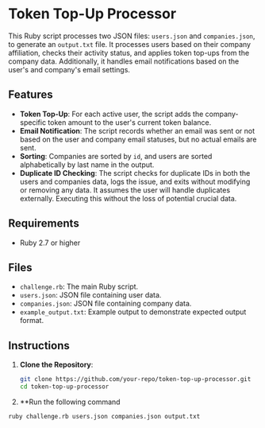 # Token Top-Up Processor

This Ruby script processes two JSON files: `users.json` and `companies.json`, to generate an `output.txt` file. It processes users based on their company affiliation, checks their activity status, and applies token top-ups from the company data. Additionally, it handles email notifications based on the user's and company's email settings.

## Features

- **Token Top-Up**: For each active user, the script adds the company-specific token amount to the user's current token balance.
- **Email Notification**: The script records whether an email was sent or not based on the user and company email statuses, but no actual emails are sent.
- **Sorting**: Companies are sorted by `id`, and users are sorted alphabetically by last name in the output.
- **Duplicate ID Checking**: The script checks for duplicate IDs in both the users and companies data, logs the issue, and exits without modifying or removing any data. It assumes the user will handle duplicates externally. Executing this without the loss of potential crucial data.

## Requirements

- Ruby 2.7 or higher

## Files

- `challenge.rb`: The main Ruby script.
- `users.json`: JSON file containing user data.
- `companies.json`: JSON file containing company data.
- `example_output.txt`: Example output to demonstrate expected output format.

## Instructions

1. **Clone the Repository**:
   ```bash
   git clone https://github.com/your-repo/token-top-up-processor.git
   cd token-top-up-processor
   ```

2. **Run the following command
  ```bash
  ruby challenge.rb users.json companies.json output.txt
  ```